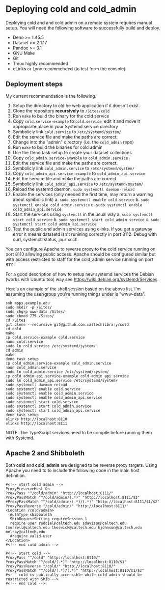 
# Deploying **cold** and **cold_admin**

Deploying cold and and cold admin on a remote system requires manual setup.  You will need the following software to successfully build and deploy.

- Deno >= 1.45.5
- Dataset >= 2.1.17
- Pandoc >= 3.1
- GNU Make
- Git
- Tmux highly recommended
- eLinks or Lynx recommended (to test form the console)

## Deployment steps

My current recommendation is the following.

1. Setup the directory to old he web application if it doesn't exist.
2. Clone the repository **recursively** to `/Sites/cold`
3. Run `make` to build the binary for the cold service
5. Copy `cold.service-example` to `cold.service`, edit it and move it appropirate place in your Systemd service directory
6. Symbolicly link `cold.service` to `/etc/systemd/system/`
7. Edit the service file and make the paths are correct.
8. Change into the "admin" directory (i.e. the `cold_admin` repo)
9. Run `make` to build the binaries for cold admin
10. Use the Deno task setup to create your dataset collections
11. Copy `cold_admin.service-example` to `cold_admin.service`
12. Edit the service file and make the paths are correct.
13. Symbolicly link `cold_admin.service` to `/etc/systemd/system/`
14. Copy `cold_admin_api.service-example` to `cold_admin_api.service`
15. Edit the service file and make the paths are correct.
16. Symbolicly link `cold_admin_api.service` to `/etc/systemd/system/`
17. Reload the systemd daemon, `sudo systemctl daemon-reload`
18. Enable the services (only needed the first time, may return a warning about symbolic link)
    a. `sudo systemctl enable cold.service`
    b. `sudo systemctl enable cold_admin.service`
    c. `sudo systemctl enable cold_admin_api.service`
19. Start the services using `systemctl` in the usual way
    a. `sudo systemctl start cold.service`
    b. `sudo systemctl start cold_admin.service`
    c. `sudo systemctl start cold_admin_api.service`
20. Test the public and admin services using elinks. If you get a gateway error it means datasetd isn't runining correctly in port 8112. Debug with curl, systemctl status, journalctl.

You can configure Apache to reverse proxy to the cold service running on port 8110 allowing public access. Apache should
be configured similar but with access restricted to staff for the cold_admin service running on port 8111.

For a good description of how to setup new systemd services the Debian (works with Ubuntu too) way see <https://wiki.debian.org/systemd/Services>.

Here's an example of the shell session based on the above list. I'm assuming the user/group you're running things under is "www-data".

~~~shell
ssh apps.example.edu
sudo mkdir -p /Sites/
sudo chgrp www-data /Sites/
sudo chmod 775 /Sites/
cd /Sites
git clone --recursive git@github.com:caltechlibrary/cold
cd cold
make
cp cold.service-example cold.service
nano cold.service
sudo ln cold.service /etc/systemd/system/
cd admin
make
deno task setup
cp cold_admin.service-example cold_admin.service
naon cold_admin.service
sudo ln cold_admin.service /etc/systemd/system/
cp cold_admin_api.service-example cold_admin_api.service
sudo ln cold_admin_api.service /etc/systemd/system/
sudo systemctl daemon-reload
sudo systemctl enable cold.service
sudo systemctl enable cold_admin.service
sudo systemctl enable cold_admin_api.service
sudo systemctl start cold.service
sudo systemctl start cold_admin.service
sudo systemctl start cold_admin_api.service
deno task setup
elinks http://localhost:8110
elinks http://localhost:8111
~~~

NOTE: The TypeScript services need to be compile before running them with Systemd.

## Apache 2 and Shibboleth

Both **cold** and **cold_admin** are designed to be reverse proxy targets. Using Apache you need to to include the following code in the main host definition.

~~~
#<!-- start cold admin -->
ProxyPreserveHost On
ProxyPass "^/cold/admin" "http://localhost:8111/"
ProxyPassMatch "^/cold/admin/(.*)" "http://localhost:8111/$1"
#ProxyPassMatch "^/cold/admin/(.*)/(.*)" "http://localhost:8111/$1/$2"
ProxyPassReverse "/cold/admin/" "http://localhost:8111/"
<Location /cold/admin>
  AuthType shibboleth
  ShibRequestSetting requireSession 1
  require user rsdoiel@caltech.edu sdavison@caltech.edu tmorrell@caltech.edu tkeswick@caltech.edu kjohnson@caltech.edu melray@caltech.edu
  #require valid-user
</Location>
#<!-- end cold admin -->

#<!-- start cold -->
ProxyPass "^/cold" "http://localhost:8110/"
ProxyPassMatch "^/cold/(.*)" "http://localhost:8110/$1"
ProxyPassReverse "/cold/" "http://localhost:8110/"
ProxyPassMatch "^/cold/(.*)/(.*)" "http://localhost:8110/$1/$2"
#<!-- cold is publically accessible while cold admin should be restricted with Shib -->
#<!-- end cold -->
~~~
